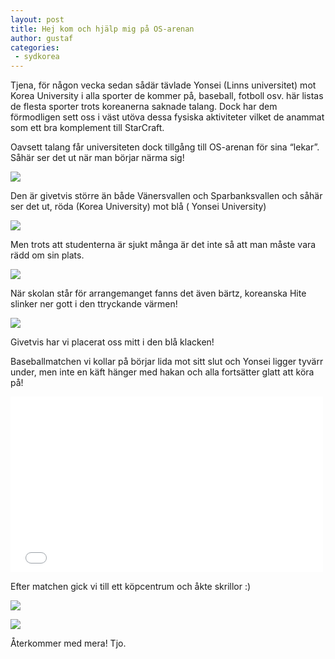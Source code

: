 ```yaml
---
layout: post
title: Hej kom och hjälp mig på OS-arenan
author: gustaf
categories:
 - sydkorea
---
```


Tjena, för någon vecka sedan sådär tävlade Yonsei (Linns universitet)  mot Korea University i alla sporter de kommer på, baseball, fotboll osv. här listas de flesta sporter trots koreanerna saknade talang. Dock har dem förmodligen sett oss i väst utöva dessa fysiska aktiviteter vilket de anammat som ett bra komplement till StarCraft.

Oavsett talang får universiteten dock tillgång till OS-arenan för sina “lekar”. Såhär ser det ut när man börjar närma sig!

![](/media/hej-kom-och-hjalp-mig-på-os-arenan-1.jpg)

Den är givetvis större än både Vänersvallen och Sparbanksvallen och såhär ser det ut, röda (Korea University) mot blå ( Yonsei University)

![](/media/hej-kom-och-hjalp-mig-på-os-arenan-2.jpg)

Men trots att studenterna är sjukt många är det inte så att man måste vara rädd om sin plats.

![](/media/hej-kom-och-hjalp-mig-på-os-arenan-3.jpg)

När skolan står för arrangemanget fanns det även bärtz, koreanska Hite slinker ner gott i den ttryckande värmen!

![](/media/hej-kom-och-hjalp-mig-på-os-arenan-4.jpg)

Givetvis har vi placerat oss mitt i den blå klacken!

Baseballmatchen vi kollar på börjar lida mot sitt slut och Yonsei ligger tyvärr under, men inte en käft hänger med hakan och alla fortsätter glatt att köra på!

<iframe src="//player.vimeo.com/video/29874468?title=0&amp;byline=0&amp;portrait=0&amp;color=000000" width="500" height="281" frameborder="0"> </iframe>

Efter matchen gick vi till ett köpcentrum och åkte skrillor :)

![](/media/hej-kom-och-hjalp-mig-på-os-arenan-5.jpg)

![](/media/hej-kom-och-hjalp-mig-på-os-arenan-6.jpg)

Återkommer med mera! Tjo.
